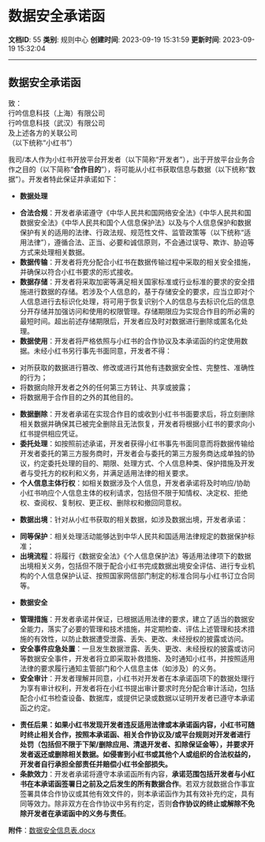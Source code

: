# 数据安全承诺函

**文档ID**: 55
**类别**: 规则中心
**创建时间**: 2023-09-19 15:31:59
**更新时间**: 2023-09-19 15:32:04

---

## 数据安全承诺函

致：  
行吟信息科技（上海）有限公司  
行吟信息科技（武汉）有限公司  
及上述各方的关联公司  
（以下统称“小红书”）

我司/本人作为小红书开放平台开发者（以下简称“开发者”），出于开放平台业务合作之目的（以下简称“**合作目的**”），将可能从小红书获取信息与数据（以下统称“数据”）。开发者特此保证并承诺如下：

* **数据处理**

+ **合法合规**：开发者承诺遵守《中华人民共和国网络安全法》《中华人民共和国数据安全法》《中华人民共和国个人信息保护法》以及与个人信息保护和数据保护有关的适用的法律、行政法规、规范性文件、监管政策等（以下统称“适用法律”），遵循合法、正当、必要和诚信原则，不会通过误导、欺诈、胁迫等方式来处理相关数据。
+ **数据传输**：开发者将充分配合小红书在数据传输过程中采取的相关安全措施，并确保以符合小红书要求的形式接收。
+ **数据存储**：开发者将采取加密等满足相关国家标准或行业标准的要求的安全措施进行数据的存储。若涉及个人信息的，基于存储安全的要求，应当立即对个人信息进行去标识化处理，将可用于恢复识别个人的信息与去标识化后的信息分开存储并加强访问和使用的权限管理。存储期限应为实现合作目的所必需的最短时间。超出前述存储期限后，开发者应及时对数据进行删除或匿名化处理。
+ **数据使用**：开发者将严格依照与小红书的合作协议及本承诺函的约定使用数据。未经小红书另行事先书面同意，开发者不得：

- 对所获取的数据进行篡改、修改或进行其他有违数据安全性、完整性、准确性的行为；
- 将数据向除开发者之外的任何第三方转让、共享或披露；
- 将数据用于合作目的之外的其他目的。

+ **数据删除**：开发者承诺在实现合作目的或收到小红书书面要求后，将立刻删除相关数据并确保其已被完全删除且无法恢复，开发者将根据小红书的要求向小红书提供相应凭证。
+ **委托处理**：如按照前述承诺，开发者获得小红书事先书面同意而将数据传输给开发者委托的第三方服务商时，开发者会与委托的第三方服务商达成单独的协议，约定委托处理的目的、期限、处理方式、个人信息种类、保护措施及开发者与受托方的权利和义务，并满足适用法律的相关要求。
+ **个人信息主体行权**：如相关数据涉及个人信息，开发者承诺将及时响应/协助小红书响应个人信息主体的权利请求，包括但不限于知情权、决定权、拒绝权、查阅权、复制权、更正权、删除权和撤回同意权。

* **数据出境**：针对从小红书获取的相关数据，如涉及数据出境，开发者承诺：

+ **同等保护**：相关处理活动能够达到中华人民共和国适用法律规定的数据保护标准；
+ **出境流程**：将履行《数据安全法》《个人信息保护法》等适用法律项下的数据出境相关义务，包括但不限于配合小红书完成数据出境安全评估、进行专业机构的个人信息保护认证、按照国家网信部门制定的标准合同与小红书订立合同等。

* **数据安全**

+ **管理措施**：开发者承诺并保证，已根据适用法律的要求，建立了适当的数据安全能力，落实了必要的管理和技术措施，并定期检查、评估上述管理和技术措施的有效性，以防止数据遭受泄露、丢失、更改、未经授权的披露或访问。
+ **安全事件应急处置**：一旦发生数据泄露、丢失、更改、未经授权的披露或访问等数据安全事件，开发者将立即采取补救措施、及时通知小红书，并按照适用法律的要求履行通知主管部门和个人信息主体（如涉及）的义务。
+ **安全审计**：开发者理解并同意，小红书对开发者在本承诺函项下的数据处理行为享有审计权利，开发者将在小红书提出审计要求时充分配合审计活动，包括配合小红书检查设备、数据库，或提供记录或数据以证明开发者已遵守本承诺函之约定。

* **责任后果：如果小红书发现开发者违反适用法律或本承诺函内容，小红书可随时终止相关合作，按照本承诺函、相关合作协议及/或平台规则对开发者进行处罚（包括但不限于下架/删除应用、清退开发者、扣除保证金等），并要求开发者返还或删除相关数据。如侵害到小红书或其他个人或组织的合法权益的，开发者自行承担全部责任并赔偿小红书全部损失。**
* **条款效力**：开发者承诺将遵守本承诺函所有内容，**承诺范围包括开发者与小红书在本承诺函签署日之前及之后发生的所有数据合作**。若双方就数据合作事宜签署具体合作协议或其他有效文件的，则本承诺函作为其有效补充约定，具有同等效力。除非双方在合作协议中另有约定，否则**合作协议的终止或解除不免除开发者在承诺函中的义务与责任**。

**附件**：[数据安全信息表.docx](https://fe-video-qc.xhscdn.com/fe-platform/0f6e320ca66ed00367c99162e1e73552ca111ad5/%E6%95%B0%E6%8D%AE%E5%AE%89%E5%85%A8%E4%BF%A1%E6%81%AF%E8%A1%A8--%E9%80%82%E7%94%A8%E4%BA%8E%E5%90%91%E7%AC%AC%E4%B8%89%E6%96%B9%E6%8F%90%E4%BE%9B%E6%95%B0%E6%8D%AE-for%E7%94%B5%E5%95%86%E5%BC%80%E6%94%BE%E5%B9%B3%E5%8F%B0%E7%BA%BF%E4%B8%8A%E5%85%A5%E9%A9%BB%E6%B5%81%E7%A8%8B.docx?attname=fe-platform/0f6e320ca66ed00367c99162e1e73552ca111ad5/%E6%95%B0%E6%8D%AE%E5%AE%89%E5%85%A8%E4%BF%A1%E6%81%AF%E8%A1%A8--%E9%80%82%E7%94%A8%E4%BA%8E%E5%90%91%E7%AC%AC%E4%B8%89%E6%96%B9%E6%8F%90%E4%BE%9B%E6%95%B0%E6%8D%AE-for%E7%94%B5%E5%95%86%E5%BC%80%E6%94%BE%E5%B9%B3%E5%8F%B0%E7%BA%BF%E4%B8%8A%E5%85%A5%E9%A9%BB%E6%B5%81%E7%A8%8B.docx.docx)